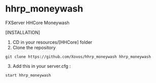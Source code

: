 # hhrp_moneywash
FXServer HHCore Moneywash

[INSTALLATION]

1) CD in your resources/[HHCore] folder
2) Clone the repository
```
git clone https://github.com/Xovos/hhrp_moneywash hhrp_moneywash
```
3) Add this in your server.cfg :

```
start hhrp_moneywash
```
